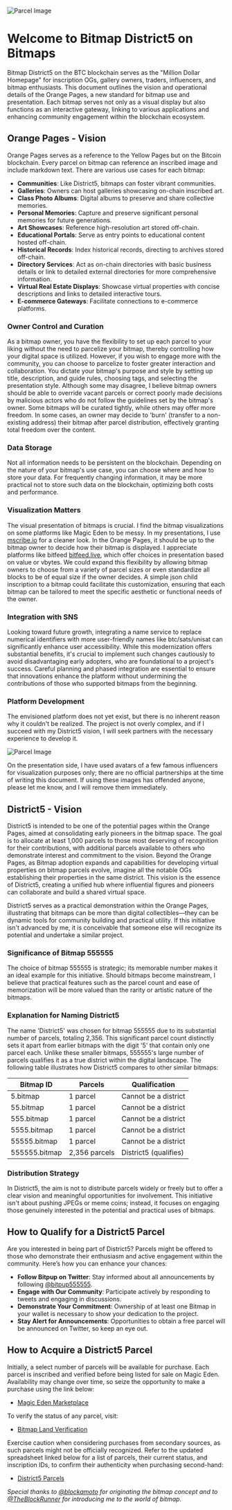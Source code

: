 ![Parcel Image](img/header.png)


# Welcome to Bitmap District5 on Bitmaps

Bitmap District5 on the BTC blockchain serves as the "Million Dollar Homepage" for inscription OGs, gallery owners, traders, influencers, and bitmap enthusiasts. This document outlines the vision and operational details of the Orange Pages, a new standard for bitmap use and presentation. Each bitmap serves not only as a visual display but also functions as an interactive gateway, linking to various applications and enhancing community engagement within the blockchain ecosystem.


## Orange Pages - Vision

Orange Pages serves as a reference to the Yellow Pages but on the Bitcoin blockchain. Every parcel on bitmap can reference an inscribed image and include markdown text. There are various use cases for each bitmap:

- **Communities**: Like District5, bitmaps can foster vibrant communities.
- **Galleries**: Owners can host galleries showcasing on-chain inscribed art.
- **Class Photo Albums**: Digital albums to preserve and share collective memories.
- **Personal Memories**: Capture and preserve significant personal memories for future generations.
- **Art Showcases**: Reference high-resolution art stored off-chain.
- **Educational Portals**: Serve as entry points to educational content hosted off-chain.
- **Historical Records**: Index historical records, directing to archives stored off-chain.
- **Directory Services**: Act as on-chain directories with basic business details or link to detailed external directories for more comprehensive information.
- **Virtual Real Estate Displays**: Showcase virtual properties with concise descriptions and links to detailed interactive tours.
- **E-commerce Gateways**: Facilitate connections to e-commerce platforms.


### Owner Control and Curation

As a bitmap owner, you have the flexibility to set up each parcel to your liking without the need to parcelize your bitmap, thereby controlling how your digital space is utilized. However, if you wish to engage more with the community, you can choose to parcelize to foster greater interaction and collaboration. You dictate your bitmap's purpose and style by setting up title, description, and guide rules, choosing tags, and selecting the presentation style. Although some may disagree, I believe bitmap owners should be able to override vacant parcels or correct poorly made decisions by malicious actors who do not follow the guidelines set by the bitmap's owner. Some bitmaps will be curated tightly, while others may offer more freedom. In some cases, an owner may decide to 'burn' (transfer to a non-existing address) their bitmap after parcel distribution, effectively granting total freedom over the content.


### Data Storage

Not all information needs to be persistent on the blockchain. Depending on the nature of your bitmap's use case, you can choose where and how to store your data. For frequently changing information, it may be more practical not to store such data on the blockchain, optimizing both costs and performance.


### Visualization Matters

The visual presentation of bitmaps is crucial. I find the bitmap visualizations on some platforms like Magic Eden to be messy. In my presentations, I use [mscribe.io](https://mscribe.io/block/555555) for a cleaner look. In the Orange Pages, it should be up to the bitmap owner to decide how their bitmap is displayed. I appreciate platforms like bitfeed [bitfeed.live](https://bitfeed.live/block/height/555555), which offer choices in presentation based on value or vbytes. We could expand this flexibility by allowing bitmap owners to choose from a variety of parcel sizes or even standardize all blocks to be of equal size if the owner decides. A simple json child inscription to a bitmap could facilitate this customization, ensuring that each bitmap can be tailored to meet the specific aesthetic or functional needs of the owner.


### Integration with SNS

Looking toward future growth, integrating a name service to replace numerical identifiers with more user-friendly names like btc/sats/unisat can significantly enhance user accessibility. While this modernization offers substantial benefits, it's crucial to implement such changes cautiously to avoid disadvantaging early adopters, who are foundational to a project's success. Careful planning and phased integration are essential to ensure that innovations enhance the platform without undermining the contributions of those who supported bitmaps from the beginning.


### Platform Development

The envisioned platform does not yet exist, but there is no inherent reason why it couldn't be realized. The project is not overly complex, and if I succeed with my District5 vision, I will seek partners with the necessary experience to develop it. 

![Parcel Image](img/vision.gif)

On the presentation side, I have used avatars of a few famous influencers for visualization purposes only; there are no official partnerships at the time of writing this document. If using these images has offended anyone, please let me know, and I will remove them immediately.


## District5 - Vision

District5 is intended to be one of the potential pages within the Orange Pages, aimed at consolidating early pioneers in the bitmap space. The goal is to allocate at least 1,000 parcels to those most deserving of recognition for their contributions, with additional parcels available to others who demonstrate interest and commitment to the vision. Beyond the Orange Pages, as Bitmap adoption expands and capabilities for developing virtual properties on bitmap parcels evolve, imagine all the notable OGs establishing their properties in the same district. This vision is the essence of District5, creating a unified hub where influential figures and pioneers can collaborate and build a shared virtual space.

District5 serves as a practical demonstration within the Orange Pages, illustrating that bitmaps can be more than digital collectibles—they can be dynamic tools for community building and practical utility. If this initiative isn't advanced by me, it is conceivable that someone else will recognize its potential and undertake a similar project.


### Significance of Bitmap 555555

The choice of bitmap 555555 is strategic; its memorable number makes it an ideal example for this initiative. Should bitmaps become mainstream, I believe that practical features such as the parcel count and ease of memorization will be more valued than the rarity or artistic nature of the bitmaps.


### Explanation for Naming District5

The name 'District5' was chosen for bitmap 555555 due to its substantial number of parcels, totaling 2,356. This significant parcel count distinctly sets it apart from earlier bitmaps with the digit '5' that contain only one parcel each. Unlike these smaller bitmaps, 555555's large number of parcels qualifies it as a true district within the digital landscape. The following table illustrates how District5 compares to other similar bitmaps:

| Bitmap ID     | Parcels       | Qualification          |
|---------------|---------------|------------------------|
| 5.bitmap      | 1 parcel      | Cannot be a district   |
| 55.bitmap     | 1 parcel      | Cannot be a district   |
| 555.bitmap    | 1 parcel      | Cannot be a district   |
| 5555.bitmap   | 1 parcel      | Cannot be a district   |
| 55555.bitmap  | 1 parcel      | Cannot be a district   |
| 555555.bitmap | 2,356 parcels | District5 (qualifies)  |


### Distribution Strategy

In District5, the aim is not to distribute parcels widely or freely but to offer a clear vision and meaningful opportunities for involvement. This initiative isn't about pushing JPEGs or meme coins; instead, it focuses on engaging those genuinely interested in the potential and practical uses of bitmaps.


## How to Qualify for a District5 Parcel

Are you interested in being part of District5? Parcels might be offered to those who demonstrate their enthusiasm and active engagement within the community. Here’s how you can enhance your chances:

- **Follow Bitpup on Twitter**: Stay informed about all announcements by following [@bitpup555555](https://twitter.com/bitpup555555).
- **Engage with Our Community**: Participate actively by responding to tweets and engaging in discussions.
- **Demonstrate Your Commitment**: Ownership of at least one Bitmap in your wallet is necessary to show your dedication to the project.
- **Stay Alert for Announcements**: Opportunities to obtain a free parcel will be announced on Twitter, so keep an eye out.


## How to Acquire a District5 Parcel

Initially, a select number of parcels will be available for purchase. Each parcel is  inscribed and verified before being listed for sale on Magic Eden. Availability may change over time, so seize the opportunity to make a purchase using the link below:

- [Magic Eden Marketplace](https://magiceden.io/ordinals/wallet?walletAddress=bc1q92gfgnatumqn0ly5dsd3ufzehxk7s486d5fx5m)

To verify the status of any parcel, visit:

- [Bitmap Land Verification](https://bitmap.land/?block=555555)

Exercise caution when considering purchases from secondary sources, as such parcels might not be officially recognized. Refer to the updated spreadsheet linked below for a list of parcels, their current status, and inscription IDs, to confirm their authenticity when purchasing second-hand:

- [District5 Parcels](data/District5_Parcels.xlsx)



*Special thanks to [@blockamoto](https://twitter.com/blockamoto) for originating the bitmap concept and to [@TheBlockRunner](https://twitter.com/TheBlockRunner) for introducing me to the world of bitmap.*
